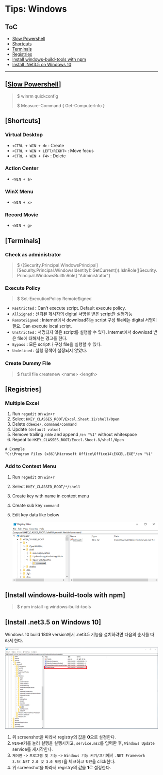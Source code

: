 # Tips: Windows

## ToC

* [Slow Powershell](#Slow-Powershell)
* [Shortcuts](#Shortcuts)
* [Terminals](#Terminals)
* [Registries](#Registries)
* [Install windows-build-tools with npm](#Install-windows-build-tools-with-npm)
* [Install .Net3.5 on Windows 10](#Install-.net3.5-on-Windows-10)

----

## [[Slow Powershell](https://github.com/PowerShell/PowerShell/issues/3080)]

> $ winrm quickconfig
>
> $ Measure-Command { Get-ComputerInfo }

## [Shortcuts]

### Virtual Desktop

* `<CTRL + WIN + d>` : Create
* `<CTRL + WIN + LEFT/RIGHT>` : Move focus
* `<CTRL + WIN + F4>` : Delete

### Action Center

* `<WIN + a>`

### WinX Menu

* `<WIN + x>`

### Record Movie

* `<WIN + g>`

## [Terminals]

### Check as administrator

> $ ([Security.Principal.WindowsPrincipal] [Security.Principal.WindowsIdentity]::GetCurrent()).IsInRole([Security.Principal.WindowsBuiltInRole] "Administrator")

### Execute Policy

> $ Set-ExecutionPolicy RemoteSigned

* `Restricted` : Can't execute script. Default execute policy.
* `AllSigned` : 신뢰된 게시자의 digital 서명을 받은 script만 실행가능
* `RemoteSigned` : Internet에서 download하는 script 구성 file에는 digital 서명이 필요. Can execute local script.
* `Unstricted` : 서명되지 않은 script를 실행할 수 있다. Internet에서 download 받은 file에 대해서는 경고를 한다.
* `Bypass` : 모든 script나 구성 file을 실행할 수 있다.
* `Undefined` : 실행 정책이 설정되지 않았다.

### Create Dummy File

> $ fsutil file createnew \<name\> \<length\>

## [Registries]

### Multiple Excel

1. Run `regedit` on `win+r`
2. Select `HKEY_CLASSES_ROOT/Excel.Sheet.12/shell/Open`
3. Delete `ddeexe/`, `command/command`
4. Update `(default value)`
5. Remove trailing `/dde` and append `/en "%1"` without whitespace
6. Repeat to `HKEY_CLASSES_ROOT/Excel.Sheet.8/shell/Open`

```
# Example
"C:\Program Files (x86)\Microsoft Office\Office14\EXCEL.EXE"/en "%1"
```

### Add to Context Menu

1. Run `regedit` on `win+r`
2. Select `HKEY_CLASSED_ROOT/*/shell`
3. Create key with name in context menu
4. Create sub key `command`
5. Edit key data like below

    ![](../images/windows_context-menu.png)

## [Install windows-build-tools with npm]

> $ npm install -g windows-build-tools

## [Install .net3.5 on Windows 10]

Windows 10 build 1809 version에서 .net3.5 기능을 설치하려면 다음의 순서를 따라서 한다.

![](../images/windows_dot-net.png)

1. 위 screenshot을 따라서 registry의 값을 **0**으로 설정한다.
2. `WIN+R`키를 눌러 실행을 실행시키고, `service.msc`를 입력한 후, `Windows Update` service를 재시작한다.
3. `제어판` -> `프로그램 및 기능` -> `Windows 기능 켜기/끄기`에서 `.NET Framework 3.5(.NET 2.0 및 3.0 포함)`을 체크하고 `확인`을 click한다.
4. 위 screenshot을 따라서 registry의 값을 **1**로 설정한다.
